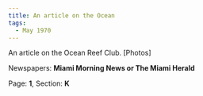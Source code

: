 ```yaml
---  
title: An article on the Ocean  
tags:  
  - May 1970  
---  
```

  
An article on the Ocean Reef Club. [Photos]  
  
Newspapers: **Miami Morning News or The Miami Herald**  
  
Page: **1**, Section: **K** 
